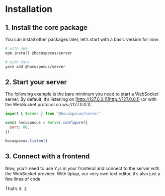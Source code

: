 # Installation

## 1. Install the core package
You can install other packages later, let’s start with a basic version for now:

```bash
# with npm
npm install @hocuspocus/server

# with Yarn
yarn add @hocuspocus/server
```

## 2. Start your server
The following example is the bare minimum you need to start a WebSocket server. By default, it’s listening on [http://127.0.0.1](http://127.0.0.1) (or with the WebSocket protocol on ws://127.0.0.1):

```js
import { Server } from '@hocuspocus/server'

const hocuspocus = Server.configure({
  port: 80,
})

hocuspocus.listen()
```

## 3. Connect with a frontend
Now, you’ll need to use Y.js in your frontend and connect to the server with the WebSocket provider. With tiptap, our very own text editor, it’s also just a few lines of code.

That’s it. :)
